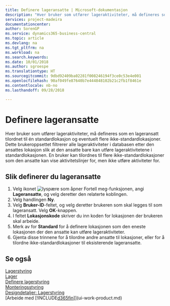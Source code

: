 ```yaml
---
title: Definere lageransatte | Microsoft-dokumentasjon
description: "Hver bruker som utfører lageraktiviteter, må defineres som en lageransatt tilordnet til én standardlokasjon og eventuelt flere ikke-standardlokasjoner."
services: project-madeira
documentationcenter: 
author: SorenGP
ms.service: dynamics365-business-central
ms.topic: article
ms.devlang: na
ms.tgt_pltfrm: na
ms.workload: na
ms.search.keywords: 
ms.date: 10/01/2018
ms.author: sgroespe
ms.translationtype: HT
ms.sourcegitcommit: 9dbd92409ba02281f008246194f3ce0c53e4e001
ms.openlocfilehash: 90af049fe87640b7e444848102b21c2fb1f8461e
ms.contentlocale: nb-no
ms.lasthandoff: 09/28/2018

---
```

# <a name="set-up-warehouse-employees"></a>Definere lageransatte
Hver bruker som utfører lageraktiviteter, må defineres som en lageransatt tilordnet til én standardlokasjon og eventuelt flere ikke-standardlokasjoner. Dette brukeroppsettet filtrerer alle lageraktiviteter i databasen etter den ansattes lokasjon slik at den ansatte bare kan utføre lageraktivitetene i standardlokasjonen. En bruker kan tilordnes til flere ikke-standardlokasjoner som den ansatte kan vise aktivitetslinjer for, men ikke utføre aktiviteter for.

## <a name="to-set-up-warehouse-employees"></a>Slik definerer du lageransatte  
1.  Velg ikonet ![lyspære som åpner Fortell meg-funksjonen](media/ui-search/search_small.png "Fortell hva du vil gjøre"), angi **Lageransatte**, og velg deretter den relaterte koblingen.  
2. Velg handlingen **Ny**.  
3. Velg **Bruker-ID**-feltet, og velg deretter brukeren som skal legges til som lageransatt. Velg **OK**-knappen.  
6.  I feltet **Lokasjonskode** skriver du inn koden for lokasjonen der brukeren skal arbeide.  
7.  Merk av for **Standard** for å definere lokasjonen som den eneste lokasjonen der den ansatte kan utføre lageraktiviteter.  
8.  Gjenta disse trinnene for å tilordne andre ansatte til lokasjoner, eller for å tilordne ikke-standardlokasjoner til eksisterende lageransatte.  

## <a name="see-also"></a>Se også  
[Lagerstyring](warehouse-manage-warehouse.md)  
[Lager](inventory-manage-inventory.md)  
[Definere lagerstyring](warehouse-setup-warehouse.md)     
[Monteringsstyring](assembly-assemble-items.md)    
[Designdetaljer: Lagerstyring](design-details-warehouse-management.md)  
[Arbeide med [!INCLUDE[d365fin](includes/d365fin_md.md)]](ui-work-product.md)  

